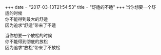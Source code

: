 +++
date = "2017-03-13T21:54:53"
title = "舒适的不适"
+++
当你想要一个舒适的时候  
你不能得到最大的舒适  
因为追求“舒适”带来了不适  
  
当你想要一个放松的时候  
你不能得到彻底的放松  
因为追求“放松”带来了不放松  